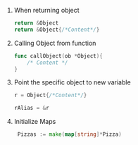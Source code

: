 1. When returning object
   ```go
   return &Object
   return &Object{/*Content*/}
   ```
2. Calling Object from function
   ```go
   func callObject(ob *Object){
       /* Content */
   }
   ```
3. Point the specific object to new variable
    ```go
    r = Object{/*Content*/}
    
    rAlias = &r
    ```
4. Initialize Maps
   ```go
    Pizzas := make(map[string]*Pizza)
   ```